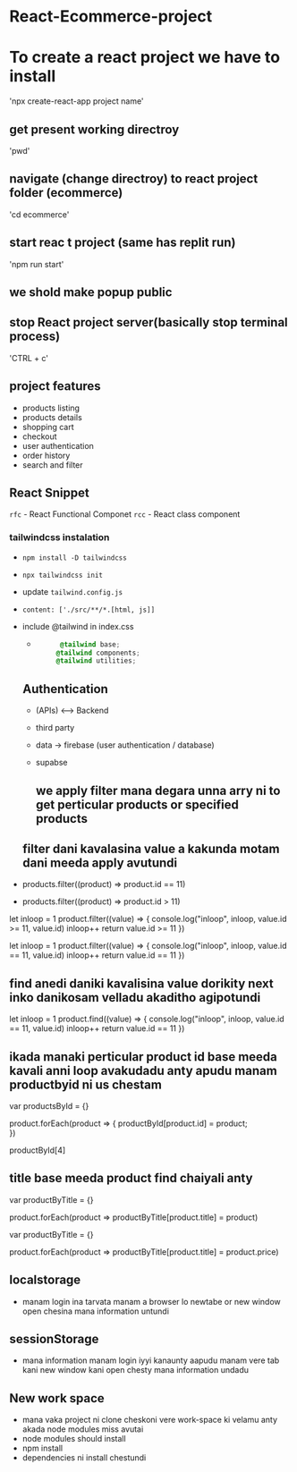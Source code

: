 # React-Ecommerce-project

# To create a react project we have to install
'npx create-react-app project name'

## get present working directroy
'pwd'

## navigate (change directroy) to react project folder (ecommerce)
'cd ecommerce'

## start reac t project (same has replit run)
'npm run start'

## we shold make popup public

## stop React project server(basically stop terminal process)
'CTRL + c'

## project features
- products listing
- products details
- shopping cart
- checkout
- user authentication
- order history
- search and filter


## React Snippet
`rfc` - React Functional Componet
`rcc` - React class component

### tailwindcss instalation
- `npm install -D tailwindcss`
- `npx tailwindcss init`
- update `tailwind.config.js`
- `content: ['./src/**/*.[html, js]]`

- include @tailwind in index.css 
  - ```css
          @tailwind base;
         @tailwind components;
         @tailwind utilities;
  
  ## Authentication 
  - (APIs) <--> Backend
  - third party

  - data -> firebase (user authentication / database)
  - supabse


    ## we apply filter mana degara unna arry ni to get perticular products or specified products
   
   ## filter dani kavalasina value a kakunda motam dani meeda apply avutundi
- products.filter((product) => product.id == 11)

- products.filter((product) => product.id > 11)

 let inloop = 1
 product.filter((value) => {
  console.log("inloop", inloop, value.id >= 11, value.id)
  inloop++
  return value.id >= 11
 })

let inloop = 1
 product.filter((value) => {
  console.log("inloop", inloop, value.id == 11, value.id)
  inloop++
  return value.id == 11
 })


 
  ## find anedi daniki kavalisina value dorikity next inko danikosam velladu akaditho agipotundi
let inloop = 1
 product.find((value) => {
  console.log("inloop", inloop, value.id == 11, value.id)
  inloop++
  return value.id == 11
 })


## ikada manaki perticular product id base meeda kavali anni loop avakudadu anty apudu manam productbyid ni us chestam 

var productsById = {}

product.forEach(product => {
  productById[product.id] = product;  
})

productById[4]


## title base meeda product find chaiyali anty
var productByTitle = {}

product.forEach(product => productByTitle[product.title] = product)

var productByTitle = {}

product.forEach(product => productByTitle[product.title] = product.price)

## localstorage 
- manam login ina tarvata manam a browser lo newtabe or new window open chesina mana information untundi

## sessionStorage

- mana information manam login iyyi kanaunty aapudu manam vere tab kani new window kani open chesty mana information undadu

## New work space

- mana vaka project ni clone cheskoni vere work-space ki velamu anty akada node modules miss avutai
- node modules should install
- npm install
- dependencies ni install chestundi







